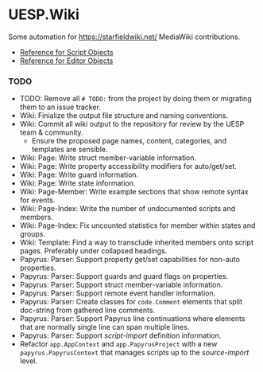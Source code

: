 # UESP.Wiki
Some automation for https://starfieldwiki.net/ MediaWiki contributions.

- [Reference for Script Objects](https://starfieldwiki.net/wiki/Starfield_Mod:Object_Scripts)
- [Reference for Editor Objects](https://starfieldwiki.net/wiki/Starfield_Mod:Form_Reference)

### TODO
- TODO: Remove all `# TODO:` from the project by doing them or migrating them to an issue tracker.
- Wiki: Finialize the output file structure and naming conventions.
- Wiki: Commit all wiki output to the repository for review by the UESP team & community.
  - Ensure the proposed page names, content, categories, and templates are sensible.
- Wiki: Page: Write struct member-variable information.
- Wiki: Page: Write property accessibility modifiers for auto/get/set.
- Wiki: Page: Write guard information.
- Wiki: Page: Write state information.
- Wiki: Page-Member: Write example sections that show remote syntax for events.
- Wiki: Page-Index: Write the number of undocumented scripts and members.
- Wiki: Page-Index: Fix uncounted statistics for member within states and groups.
- Wiki: Template: Find a way to transclude inherited members onto script pages. Preferably under collapsed headings.
- Papyrus: Parser: Support property get/set capabilities for non-auto properties.
- Papyrus: Parser: Support guards and guard flags on properties.
- Papyrus: Parser: Support struct member-variable information.
- Papyrus: Parser: Support remote event handler information.
- Papyrus: Parser: Create classes for `code.Comment` elements that split doc-string from gathered line comments.
- Papyrus: Parser: Support Papyrus line continuations where elements that are normally single line can span multiple lines.
- Papyrus: Parser: Support *script-import* definition information.
- Refactor `app.AppContext` and `app.PapyrusProject` with a new `papyrus.PapyrusContext` that manages scripts up to the *source-import* level.
